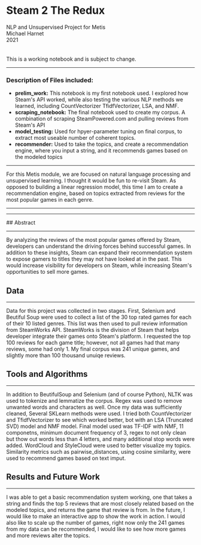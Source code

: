# Steam 2 The Redux
NLP and Unsupervised Project for Metis
<br>
Michael Harnet
<br>
2021
<br>
<br>
<br>
This is a working notebook and is subject to change.
<hr></hr>

### Description of Files included:
<ul>
  <li><b>prelim_work:</b> This notebook is my first notebook used. I explored how Steam's API worked, while also testing the various NLP methods we learned, including CountVectorizer TfidfVectorizer, LSA, and NMF.</li>
  <li><b>scraping_notebook:</b> The final notebook used to create my corpus. A combination of scraping SteamPowered.com and pulling reviews from Steam's API </li>
  <li><b>model_testing:</b> Used for hpyer-parameter tuning on final corpus, to extract most useable number of coherent topics.</li>
  <li><b>recommender:</b> Used to take the topics, and create a recommendation engine, where you input a string, and it recommends games based on the modeled topics
</ul>
<hr></hr>
  
For this Metis module, we are focused on natural language processing and unsupervised learning. I thought it would be fun to re-visit Steam. As opposed to building a linear regression model, this time I am to create a recommendation engine, based on topics extracted from reviews for the most popular games in each genre. 


<hr></hr>
<hr></hr>
## Abstract
<hr></hr>
By analyzing the reviews of the most popular games offered by Steam, developers can understand the driving forces behind successful games. In addition to these insights, Steam can expand their recommendation system to expose gamers to titles they may not have looked at in the past. This would increase visibility for developers on Steam, while increasing Steam's opportunities to sell more games.
<br>


## Data
<hr></hr>
Data for this project was collected in two stages. First, Selenium and Beutiful Soup were used to collect a list of the 30 top rated games for each of their 10 listed genres. This list was then used to pull review information from SteamWorks API. SteamWorks is the division of Steam that helps developer integrate their games onto Steam's platform. I requested the top 100 reviews for each game title; however, not all games had that many reviews, some had only 1. My final corpus was 241 unique games, and slightly more than 100 thousand unuiqe reviews.
<br>


## Tools and Algorithms
<hr></hr>
In addition to BeutifulSoup and Selenium (and of course Python), NLTK was used to tokenize and lemmatize the corpus. Regex was used to remove unwanted words and characters as well. Once my data was sufficiently cleaned, Several SKLearn methods were used. I tried both CountVectorizer and TfidfVectorizer to see which worked better, bot with an LSA (Truncated SVD) model and NMF model. Final model used was TF-IDF with NMF, 11 componetns, minimum document frequency of 3, regex to not only clean but thow out words less than 4 letters, and many additional stop words were added. 
WordCloud and StyleCloud were used to better visualize my topics.
Similarity metrics such as pairwise_distances, using cosine similarity, were used to recommend games based on text imput.
<br>


## Results and Future Work
<hr></hr>
I was able to get a basic recommendation system working, one that takes a string and finds the top 5 reviews that are most closely related based on the modeled topics, and returns the game that review is from. In the future, I would like to make an interactive app to show the work in action. I would also like to scale up the number of games, right now only the 241 games from my data can be recommended, I would like to see how more games and more reviews alter the topics.

